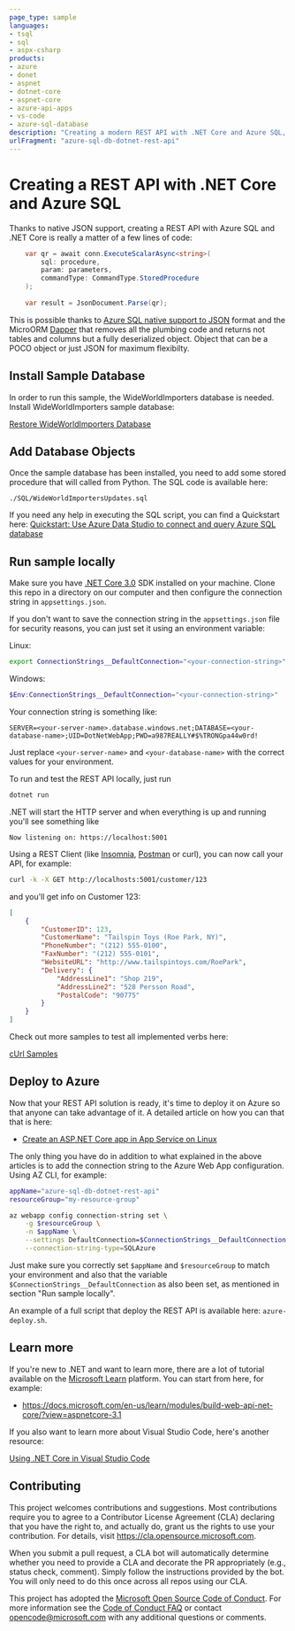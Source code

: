 ```yaml
---
page_type: sample
languages:
- tsql
- sql
- aspx-csharp
products:
- azure
- donet
- aspnet
- dotnet-core
- aspnet-core
- azure-api-apps
- vs-code
- azure-sql-database
description: "Creating a modern REST API with .NET Core and Azure SQL, using Dapper and Visual Studio Code"
urlFragment: "azure-sql-db-dotnet-rest-api"
---
```


# Creating a REST API with .NET Core and Azure SQL

<!-- 
Guidelines on README format: https://review.docs.microsoft.com/help/onboard/admin/samples/concepts/readme-template?branch=master

Guidance on onboarding samples to docs.microsoft.com/samples: https://review.docs.microsoft.com/help/onboard/admin/samples/process/onboarding?branch=master

Taxonomies for products and languages: https://review.docs.microsoft.com/new-hope/information-architecture/metadata/taxonomies?branch=master
-->

Thanks to native JSON support, creating a REST API with Azure SQL and .NET Core is really a matter of a few lines of code:

```csharp
    var qr = await conn.ExecuteScalarAsync<string>(
        sql: procedure,
        param: parameters,
        commandType: CommandType.StoredProcedure
    );
    
    var result = JsonDocument.Parse(qr);
```

This is possible thanks to [Azure SQL native support to JSON](https://docs.microsoft.com/en-us/azure/sql-database/sql-database-json-features) format and the MicroORM [Dapper](https://medium.com/dapper-net/get-started-with-dapper-net-591592c335aa) that removes all the plumbing code and returns not tables and columns but a fully deserialized object. Object that can be a POCO object or just JSON for maximum flexibilty.

## Install Sample Database

In order to run this sample, the WideWorldImporters database is needed. Install WideWorldImporters sample database:

[Restore WideWorldImporters Database](https://github.com/yorek/azure-sql-db-samples#restore-wideworldimporters-database)

## Add Database Objects

Once the sample database has been installed, you need to add some stored procedure that will called from Python. The SQL code is available here:

`./SQL/WideWorldImportersUpdates.sql`

If you need any help in executing the SQL script, you can find a Quickstart here: [Quickstart: Use Azure Data Studio to connect and query Azure SQL database](https://docs.microsoft.com/en-us/sql/azure-data-studio/quickstart-sql-database)

## Run sample locally

Make sure you have [.NET Core 3.0](https://dotnet.microsoft.com/download) SDK installed on your machine. Clone this repo in a directory on our computer and then configure the connection string in `appsettings.json`.

If you don't want to save the connection string in the `appsettings.json` file for security reasons, you can just set it using an environment variable:

Linux:

```bash
export ConnectionStrings__DefaultConnection="<your-connection-string>"
```

Windows:

```powershell
$Env:ConnectionStrings__DefaultConnection="<your-connection-string>"
```

Your connection string is something like:

```text
SERVER=<your-server-name>.database.windows.net;DATABASE=<your-database-name>;UID=DotNetWebApp;PWD=a987REALLY#$%TRONGpa44w0rd!
```

Just replace `<your-server-name>` and `<your-database-name>` with the correct values for your environment.

To run and test the REST API locally, just run

```bash
dotnet run
```

.NET will start the HTTP server and when everything is up and running you'll see something like

```text
Now listening on: https://localhost:5001
```

Using a REST Client (like [Insomnia](https://insomnia.rest/), [Postman](https://www.getpostman.com/) or curl), you can now call your API, for example:

```bash
curl -k -X GET http://localhosts:5001/customer/123
```

and you'll get info on Customer 123:

```json
[
    {
        "CustomerID": 123,
        "CustomerName": "Tailspin Toys (Roe Park, NY)",
        "PhoneNumber": "(212) 555-0100",
        "FaxNumber": "(212) 555-0101",
        "WebsiteURL": "http://www.tailspintoys.com/RoePark",
        "Delivery": {
            "AddressLine1": "Shop 219",
            "AddressLine2": "528 Persson Road",
            "PostalCode": "90775"
        }
    }
]
```

Check out more samples to test all implemented verbs here:

[cUrl Samples](./Sample-Usage.md)

## Deploy to Azure

Now that your REST API solution is ready, it's time to deploy it on Azure so that anyone can take advantage of it. A detailed article on how you can that that is here:

- [Create an ASP.NET Core app in App Service on Linux](https://docs.microsoft.com/en-us/azure/app-service/containers/quickstart-dotnetcore)

The only thing you have do in addition to what explained in the above articles is to add the connection string to the Azure Web App configuration. Using AZ CLI, for example:

```bash
appName="azure-sql-db-dotnet-rest-api"
resourceGroup="my-resource-group"

az webapp config connection-string set \
    -g $resourceGroup \
    -n $appName \
    --settings DefaultConnection=$ConnectionStrings__DefaultConnection \
    --connection-string-type=SQLAzure
```

Just make sure you correctly set `$appName` and `$resourceGroup` to match your environment and also that the variable `$ConnectionStrings__DefaultConnection` as also been set, as mentioned in section "Run sample locally". 

An example of a full script that deploy the REST API is available here: `azure-deploy.sh`.

## Learn more

If you're new to .NET and want to learn more, there are a lot of tutorial available on the [Microsoft Learn](https://docs.microsoft.com/en-us/learn/browse/?products=dotnet) platform. You can start from here, for example:

- https://docs.microsoft.com/en-us/learn/modules/build-web-api-net-core/?view=aspnetcore-3.1

If you also want to learn more about Visual Studio Code, here's another resource:

[Using .NET Core in Visual Studio Code](https://code.visualstudio.com/docs/languages/dotnet)

## Contributing

This project welcomes contributions and suggestions.  Most contributions require you to agree to a
Contributor License Agreement (CLA) declaring that you have the right to, and actually do, grant us
the rights to use your contribution. For details, visit https://cla.opensource.microsoft.com.

When you submit a pull request, a CLA bot will automatically determine whether you need to provide
a CLA and decorate the PR appropriately (e.g., status check, comment). Simply follow the instructions
provided by the bot. You will only need to do this once across all repos using our CLA.

This project has adopted the [Microsoft Open Source Code of Conduct](https://opensource.microsoft.com/codeofconduct/).
For more information see the [Code of Conduct FAQ](https://opensource.microsoft.com/codeofconduct/faq/) or
contact [opencode@microsoft.com](mailto:opencode@microsoft.com) with any additional questions or comments.
